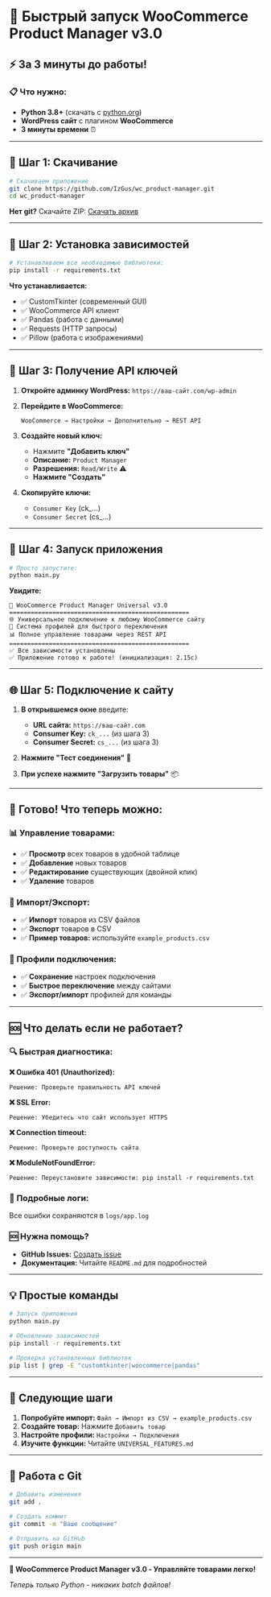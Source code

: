 # 🚀 Быстрый запуск WooCommerce Product Manager v3.0

## ⚡ За 3 минуты до работы!

### 📋 Что нужно:
- **Python 3.8+** (скачать с [python.org](https://python.org))
- **WordPress сайт** с плагином **WooCommerce**
- **3 минуты времени** ⏰

---

## 🎯 Шаг 1: Скачивание

```bash
# Скачиваем приложение
git clone https://github.com/IzGus/wc_product-manager.git
cd wc_product-manager
```

**Нет git?** Скачайте ZIP: [Скачать архив](https://github.com/IzGus/wc_product-manager/archive/refs/heads/main.zip)

---

## 🔧 Шаг 2: Установка зависимостей

```bash
# Устанавливаем все необходимые библиотеки:
pip install -r requirements.txt
```

**Что устанавливается:**
- ✅ CustomTkinter (современный GUI)
- ✅ WooCommerce API клиент
- ✅ Pandas (работа с данными)
- ✅ Requests (HTTP запросы)
- ✅ Pillow (работа с изображениями)

---

## 🔑 Шаг 3: Получение API ключей

1. **Откройте админку WordPress:** `https://ваш-сайт.com/wp-admin`

2. **Перейдите в WooCommerce:**
   ```
   WooCommerce → Настройки → Дополнительно → REST API
   ```

3. **Создайте новый ключ:**
   - Нажмите **"Добавить ключ"**
   - **Описание:** `Product Manager`
   - **Разрешения:** `Read/Write` ⚠️
   - **Нажмите "Создать"**

4. **Скопируйте ключи:**
   - `Consumer Key` (ck_...)
   - `Consumer Secret` (cs_...)

---

## 🚀 Шаг 4: Запуск приложения

```bash
# Просто запустите:
python main.py
```

**Увидите:**
```
🚀 WooCommerce Product Manager Universal v3.0
==================================================
🌐 Универсальное подключение к любому WooCommerce сайту
👤 Система профилей для быстрого переключения
📊 Полное управление товарами через REST API
==================================================
✅ Все зависимости установлены
✅ Приложение готово к работе! (инициализация: 2.15с)
```

---

## 🌐 Шаг 5: Подключение к сайту

1. **В открывшемся окне** введите:
   - **URL сайта:** `https://ваш-сайт.com`
   - **Consumer Key:** `ck_...` (из шага 3)
   - **Consumer Secret:** `cs_...` (из шага 3)

2. **Нажмите "Тест соединения"** 🔌

3. **При успехе нажмите "Загрузить товары"** 📦

---

## 🎉 Готово! Что теперь можно:

### 📊 Управление товарами:
- ✅ **Просмотр** всех товаров в удобной таблице
- ✅ **Добавление** новых товаров
- ✅ **Редактирование** существующих (двойной клик)
- ✅ **Удаление** товаров

### 📁 Импорт/Экспорт:
- ✅ **Импорт** товаров из CSV файлов
- ✅ **Экспорт** товаров в CSV
- ✅ **Пример товаров:** используйте `example_products.csv`

### 🔄 Профили подключения:
- ✅ **Сохранение** настроек подключения
- ✅ **Быстрое переключение** между сайтами
- ✅ **Экспорт/импорт** профилей для команды

---

## 🆘 Что делать если не работает?

### 🔍 Быстрая диагностика:

**❌ Ошибка 401 (Unauthorized):**
```
Решение: Проверьте правильность API ключей
```

**❌ SSL Error:**
```
Решение: Убедитесь что сайт использует HTTPS
```

**❌ Connection timeout:**
```
Решение: Проверьте доступность сайта
```

**❌ ModuleNotFoundError:**
```
Решение: Переустановите зависимости: pip install -r requirements.txt
```

### 📝 Подробные логи:
Все ошибки сохраняются в `logs/app.log`

### 🆘 Нужна помощь?
- **GitHub Issues:** [Создать issue](https://github.com/IzGus/wc_product-manager/issues)
- **Документация:** Читайте `README.md` для подробностей

---

## 💡 Простые команды

```bash
# Запуск приложения
python main.py

# Обновление зависимостей  
pip install -r requirements.txt

# Проверка установленных библиотек
pip list | grep -E "customtkinter|woocommerce|pandas"
```

---

## 🎯 Следующие шаги

1. **Попробуйте импорт:** `Файл → Импорт из CSV → example_products.csv`
2. **Создайте товар:** Нажмите `Добавить товар`
3. **Настройте профили:** `Настройки → Подключения`
4. **Изучите функции:** Читайте `UNIVERSAL_FEATURES.md`

---

## 🔄 Работа с Git

```bash
# Добавить изменения
git add .

# Создать коммит
git commit -m "Ваше сообщение"

# Отправить на GitHub
git push origin main
```

---

**🚀 WooCommerce Product Manager v3.0 - Управляйте товарами легко!**

*Теперь только Python - никаких batch файлов!* 